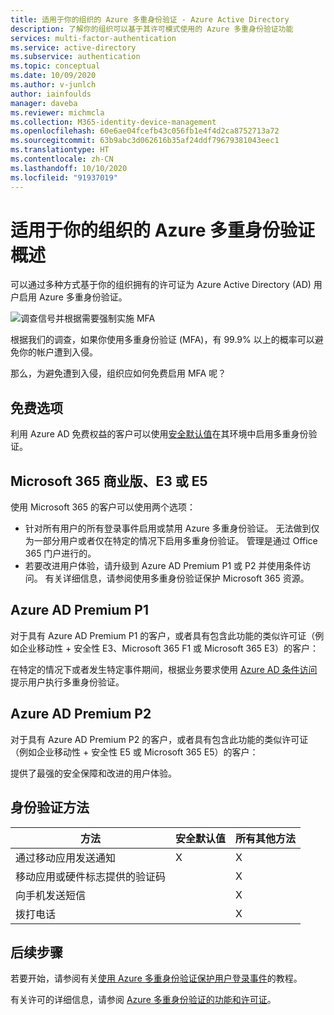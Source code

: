 ```yaml
---
title: 适用于你的组织的 Azure 多重身份验证 - Azure Active Directory
description: 了解你的组织可以基于其许可模式使用的 Azure 多重身份验证功能
services: multi-factor-authentication
ms.service: active-directory
ms.subservice: authentication
ms.topic: conceptual
ms.date: 10/09/2020
ms.author: v-junlch
author: iainfoulds
manager: daveba
ms.reviewer: michmcla
ms.collection: M365-identity-device-management
ms.openlocfilehash: 60e6ae04fcefb43c056fb1e4f4d2ca8752713a72
ms.sourcegitcommit: 63b9abc3d062616b35af24ddf79679381043eec1
ms.translationtype: HT
ms.contentlocale: zh-CN
ms.lasthandoff: 10/10/2020
ms.locfileid: "91937019"
---
```

# <a name="overview-of-azure-multi-factor-authentication-for-your-organization"></a>适用于你的组织的 Azure 多重身份验证概述

可以通过多种方式基于你的组织拥有的许可证为 Azure Active Directory (AD) 用户启用 Azure 多重身份验证。 

![调查信号并根据需要强制实施 MFA](./media/concept-fundamentals-mfa-get-started/verify-signals-and-perform-mfa-if-required.png)

根据我们的调查，如果你使用多重身份验证 (MFA)，有 99.9% 以上的概率可以避免你的帐户遭到入侵。

那么，为避免遭到入侵，组织应如何免费启用 MFA 呢？

## <a name="free-option"></a>免费选项

利用 Azure AD 免费权益的客户可以使用[安全默认值](../fundamentals/concept-fundamentals-security-defaults.md)在其环境中启用多重身份验证。

## <a name="microsoft-365-business-e3-or-e5"></a>Microsoft 365 商业版、E3 或 E5

使用 Microsoft 365 的客户可以使用两个选项：

* 针对所有用户的所有登录事件启用或禁用 Azure 多重身份验证。 无法做到仅为一部分用户或者仅在特定的情况下启用多重身份验证。 管理是通过 Office 365 门户进行的。 
* 若要改进用户体验，请升级到 Azure AD Premium P1 或 P2 并使用条件访问。 有关详细信息，请参阅使用多重身份验证保护 Microsoft 365 资源。

## <a name="azure-ad-premium-p1"></a>Azure AD Premium P1

对于具有 Azure AD Premium P1 的客户，或者具有包含此功能的类似许可证（例如企业移动性 + 安全性 E3、Microsoft 365 F1 或 Microsoft 365 E3）的客户： 

在特定的情况下或者发生特定事件期间，根据业务要求使用 [Azure AD 条件访问](../authentication/tutorial-enable-azure-mfa.md)提示用户执行多重身份验证。

## <a name="azure-ad-premium-p2"></a>Azure AD Premium P2

对于具有 Azure AD Premium P2 的客户，或者具有包含此功能的类似许可证（例如企业移动性 + 安全性 E5 或 Microsoft 365 E5）的客户： 

提供了最强的安全保障和改进的用户体验。 

## <a name="authentication-methods"></a>身份验证方法

| 方法 | 安全默认值 | 所有其他方法 |
| --- | --- | --- |
| 通过移动应用发送通知 | X | X |
| 移动应用或硬件标志提供的验证码 |   | X |
| 向手机发送短信 |   | X |
| 拨打电话 |   | X |

## <a name="next-steps"></a>后续步骤

若要开始，请参阅有关[使用 Azure 多重身份验证保护用户登录事件](../authentication/tutorial-enable-azure-mfa.md)的教程。

有关许可的详细信息，请参阅 [Azure 多重身份验证的功能和许可证](../authentication/concept-mfa-licensing.md)。

